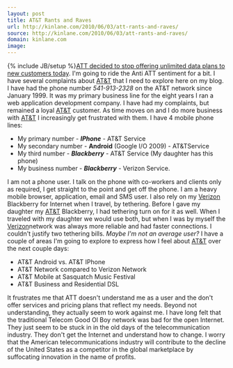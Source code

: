 ```yaml
---
layout: post
title: AT&T Rants and Raves
url: http://kinlane.com/2010/06/03/att-rants-and-raves/
source: http://kinlane.com/2010/06/03/att-rants-and-raves/
domain: kinlane.com
image: 
---
```

{% include JB/setup %}<a href="http://www.readwriteweb.com/archives/poll_are_you_concerned_about_atts_new_data_limits.php">ATT decided to stop offering unlimited data plans to new customers today</a>. I'm going to ride the Anti ATT sentiment for a bit. I have several complaints about <a href="http://www.att.com/">AT&amp;T</a> that I need to explore here on my blog. I have had the phone number <em>541-913-2328</em> on the AT&amp;T network since January 1999. It was my primary business line for the eight years I ran a web application development company. I have had my complaints, but remained a loyal <a href="http://www.att.com/">AT&amp;T</a> customer. As time moves on and I do more business with <a href="http://www.att.com/">AT&amp;T</a> I increasingly get frustrated with them. I have 4 mobile phone lines:
<ul class="mainlist">
     <li>My primary number - <strong><em>IPhone</em></strong> - AT&amp;T Service
     </li>
     <li>My secondary number - <strong>Android</strong> (Google I/O 2009) - AT&amp;TService
     </li>
     <li>My third number - <em><strong>Blackberry</strong></em> - AT&amp;T Service (My daughter has this phone)
     </li>
     <li>My business number - <em><strong>Blackberry</strong></em> - Verizon Service.
     </li>
</ul>I am not a phone user. I talk on the phone with co-workers and clients only as required, I get straight to the point and get off the phone. I am a heavy mobile browser, application, email and SMS user. I also rely on my <a href="http://www22.verizon.com/">Verizon</a> Blackberry for Internet when I travel, by tethering. Before I gave my daughter my <a href="http://www.att.com/">AT&amp;T</a> Blackberry, I had tethering turn on for it as well. When I traveled with my daughter we would use both, but when I was by myself the <a href="http://www22.verizon.com/">Verizon</a>network was always more reliable and had faster connections. I couldn't justify two tethering bills. <em>Maybe I'm not an average user?</em> I have a couple of areas I'm going to explore to express how I feel about <a href="http://www.att.com/">AT&amp;T</a> over the next couple days:
<ul class="mainlist">
     <li>AT&amp;T Android vs. AT&amp;T IPhone
     </li>
     <li>AT&amp;T Network compared to Verizon Network
     </li>
     <li>AT&amp;T Mobile at Sasquatch Music Festival
     </li>
     <li>AT&amp;T Business and Residential DSL
     </li>
</ul>It frustrates me that ATT doesn't understand me as a user and the don't offer services and pricing plans that reflect my needs. Beyond not understanding, they actually seem to work against me. I have long felt that the traditional Telecom Good Ol Boy network was bad for the open Internet. They just seem to be stuck in in the old days of the telecommunication industry. They don't get the Internet and understand how to change. I worry that the American telecommunications industry will contribute to the decline of the United States as a competitor in the global marketplace by suffocating innovation in the name of profits.